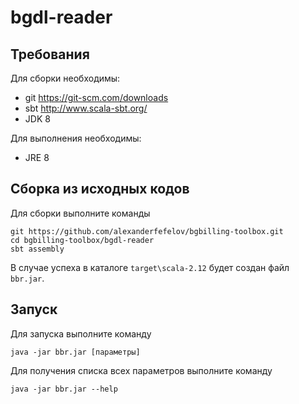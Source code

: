 # bgdl-reader

## Требования

Для сборки необходимы:

* git <https://git-scm.com/downloads>
* sbt <http://www.scala-sbt.org/>
* JDK 8

Для выполнения необходимы:

* JRE 8

## Сборка из исходных кодов

Для сборки выполните команды

    git https://github.com/alexanderfefelov/bgbilling-toolbox.git
    cd bgbilling-toolbox/bgdl-reader
    sbt assembly

В случае успеха в каталоге `target\scala-2.12` будет создан файл `bbr.jar`.

## Запуск

Для запуска выполните команду

    java -jar bbr.jar [параметры]

Для получения списка всех параметров выполните команду

    java -jar bbr.jar --help
